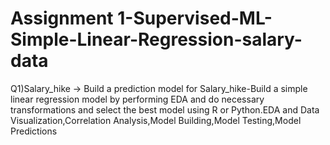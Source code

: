 # Assignment 1-Supervised-ML-Simple-Linear-Regression-salary-data

Q1)Salary_hike -> Build a prediction model for Salary_hike-Build a simple linear regression model by performing EDA and do necessary transformations and select the best model using R or Python.EDA and Data Visualization,Correlation Analysis,Model Building,Model Testing,Model Predictions

